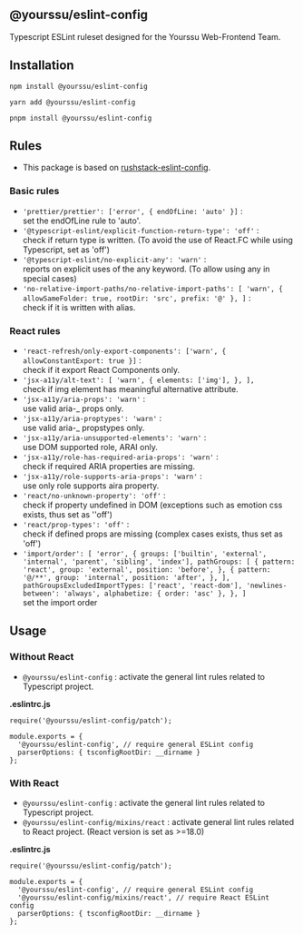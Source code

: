 ## @yourssu/eslint-config

Typescript ESLint ruleset designed for the Yourssu Web-Frontend Team.

## Installation

```
npm install @yourssu/eslint-config

yarn add @yourssu/eslint-config

pnpm install @yourssu/eslint-config
```

## Rules

- This package is based on [rushstack-eslint-config](https://github.com/microsoft/rushstack/tree/main/eslint/eslint-config).

### Basic rules

- `'prettier/prettier': ['error', { endOfLine: 'auto' }]` : <br/>set the endOfLine rule to 'auto'.
- `'@typescript-eslint/explicit-function-return-type': 'off'` : <br/>check if return type is written. (To avoid the use of React.FC while using Typescript, set as 'off')
- `'@typescript-eslint/no-explicit-any': 'warn'` : <br/>reports on explicit uses of the any keyword. (To allow using any in special cases)
- `'no-relative-import-paths/no-relative-import-paths': [
'warn',
{ allowSameFolder: true, rootDir: 'src', prefix: '@' },
]` : <br/>check if it is written with alias.

### React rules

- `'react-refresh/only-export-components': ['warn', { allowConstantExport: true }]` : <br/>check if it export React Components only.
- `'jsx-a11y/alt-text': [
'warn',
{
elements: ['img'],
},
],`<br/> check if img element has meaningful alternative attribute.
- `'jsx-a11y/aria-props': 'warn'` : <br/>use valid aria-\_ props only.
- `'jsx-a11y/aria-proptypes': 'warn'` : <br/>use valid aria-\_ propstypes only.
- `'jsx-a11y/aria-unsupported-elements': 'warn'` : <br/>use DOM supported role, ARAI only.
- `'jsx-a11y/role-has-required-aria-props': 'warn'` : <br/>check if required ARIA properties are missing.
- `'jsx-a11y/role-supports-aria-props': 'warn'` : <br/>use only role supports aira property.
- `'react/no-unknown-property': 'off'` : <br/>check if property undefined in DOM (exceptions such as emotion css exists, thus set as ''off')
- `'react/prop-types': 'off'` : <br/>check if defined props are missing (complex cases exists, thus set as 'off')
- `'import/order': [
  'error',
  {
    groups: ['builtin', 'external', 'internal', 'parent', 'sibling', 'index'],
    pathGroups: [
      {
        pattern: 'react',
        group: 'external',
        position: 'before',
      },
      {
        pattern: '@/**',
        group: 'internal',
        position: 'after',
      },
    ],
    pathGroupsExcludedImportTypes: ['react', 'react-dom'],
    'newlines-between': 'always',
    alphabetize: { order: 'asc' },
  },
]` <br/>set the import order

## Usage

### Without React

- `@yourssu/eslint-config` : activate the general lint rules related to Typescript project.

**.eslintrc.js**

```
require('@yourssu/eslint-config/patch');

module.exports = {
  '@yourssu/eslint-config', // require general ESLint config
  parserOptions: { tsconfigRootDir: __dirname }
};
```

### With React

- `@yourssu/eslint-config` : activate the general lint rules related to Typescript project.
- `@yourssu/eslint-config/mixins/react` : activate general lint rules related to React project.
  (React version is set as >=18.0)

**.eslintrc.js**

```
require('@yourssu/eslint-config/patch');

module.exports = {
  '@yourssu/eslint-config', // require general ESLint config
  '@yourssu/eslint-config/mixins/react', // require React ESLint config
  parserOptions: { tsconfigRootDir: __dirname }
};
```
